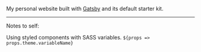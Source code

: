 My personal website built with [Gatsby](https://www.gatsbyjs.org) and its default starter kit.

---
Notes to self:

Using styled components with SASS variables.
`${props => props.theme.variableName}`
